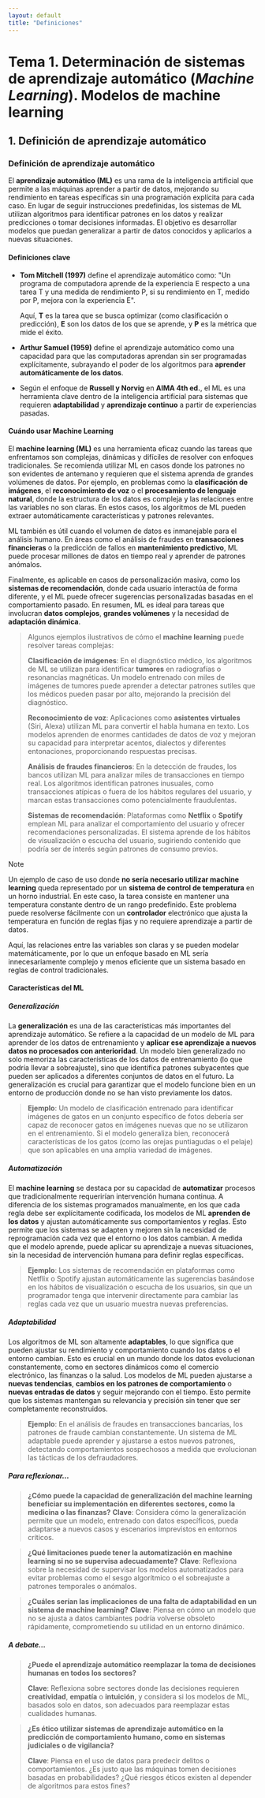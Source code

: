 ```yaml
---
layout: default
title: "Definiciones"
---
```


# Tema 1. Determinación de sistemas de aprendizaje automático (*Machine Learning*). Modelos de machine learning

## 1. Definición de aprendizaje automático

### Definición de aprendizaje automático

El **aprendizaje automático (ML)** es una rama de la inteligencia artificial que permite a las máquinas aprender a partir de datos, mejorando su rendimiento en tareas específicas sin una programación explícita para cada caso. En lugar de seguir instrucciones predefinidas, los sistemas de ML utilizan algoritmos para identificar patrones en los datos y realizar predicciones o tomar decisiones informadas. El objetivo es desarrollar modelos que puedan generalizar a partir de datos conocidos y aplicarlos a nuevas situaciones.

#### Definiciones clave

- **Tom Mitchell (1997)** define el aprendizaje automático como: "Un programa de computadora aprende de la experiencia E respecto a una tarea T y una medida de rendimiento P, si su rendimiento en T, medido por P, mejora con la experiencia E".
  
  Aquí, **T** es la tarea que se busca optimizar (como clasificación o predicción), **E** son los datos de los que se aprende, y **P** es la métrica que mide el éxito.

- **Arthur Samuel (1959)** define el aprendizaje automático como una capacidad para que las computadoras aprendan sin ser programadas explícitamente, subrayando el poder de los algoritmos para **aprender automáticamente de los datos**.

- Según el enfoque de **Russell y Norvig** en **AIMA 4th ed.**, el ML es una herramienta clave dentro de la inteligencia artificial para sistemas que requieren **adaptabilidad** y **aprendizaje continuo** a partir de experiencias pasadas.

#### Cuándo usar Machine Learning

El **machine learning (ML)** es una herramienta eficaz cuando las tareas que enfrentamos son complejas, dinámicas y difíciles de resolver con enfoques tradicionales. Se recomienda utilizar ML en casos donde los patrones no son evidentes de antemano y requieren que el sistema aprenda de grandes volúmenes de datos. Por ejemplo, en problemas como la **clasificación de imágenes**, el **reconocimiento de voz** o el **procesamiento de lenguaje natural**, donde la estructura de los datos es compleja y las relaciones entre las variables no son claras. En estos casos, los algoritmos de ML pueden extraer automáticamente características y patrones relevantes.

ML también es útil cuando el volumen de datos es inmanejable para el análisis humano. En áreas como el análisis de fraudes en **transacciones financieras** o la predicción de fallos en **mantenimiento predictivo**, ML puede procesar millones de datos en tiempo real y aprender de patrones anómalos. 

Finalmente, es aplicable en casos de personalización masiva, como los **sistemas de recomendación**, donde cada usuario interactúa de forma diferente, y el ML puede ofrecer sugerencias personalizadas basadas en el comportamiento pasado. En resumen, ML es ideal para tareas que involucran **datos complejos**, **grandes volúmenes** y la necesidad de **adaptación dinámica**.

> Algunos ejemplos ilustrativos de cómo el **machine learning** puede resolver tareas complejas:
>
> **Clasificación de imágenes**: En el diagnóstico médico, los algoritmos de ML se utilizan para identificar **tumores** en radiografías o resonancias magnéticas. Un modelo entrenado con miles de imágenes de tumores puede aprender a detectar patrones sutiles que los médicos pueden pasar por alto, mejorando la precisión del diagnóstico.
>
> **Reconocimiento de voz**: Aplicaciones como **asistentes virtuales** (Siri, Alexa) utilizan ML para convertir el habla humana en texto. Los modelos aprenden de enormes cantidades de datos de voz y mejoran su capacidad para interpretar acentos, dialectos y diferentes entonaciones, proporcionando respuestas precisas.
>
> **Análisis de fraudes financieros**: En la detección de fraudes, los bancos utilizan ML para analizar miles de transacciones en tiempo real. Los algoritmos identifican patrones inusuales, como transacciones atípicas o fuera de los hábitos regulares del usuario, y marcan estas transacciones como potencialmente fraudulentas.
>
> **Sistemas de recomendación**: Plataformas como **Netflix** o **Spotify** emplean ML para analizar el comportamiento del usuario y ofrecer recomendaciones personalizadas. El sistema aprende de los hábitos de visualización o escucha del usuario, sugiriendo contenido que podría ser de interés según patrones de consumo previos.

> [!NOTE]
>
> Un ejemplo de caso de uso donde **no sería necesario utilizar machine learning** queda representado por un **sistema de control de temperatura** en un horno industrial. En este caso, la tarea consiste en mantener una temperatura constante dentro de un rango predefinido. Este problema puede resolverse fácilmente con un **controlador** electrónico que ajusta la temperatura en función de reglas fijas y no requiere aprendizaje a partir de datos.
>
> Aquí, las relaciones entre las variables son claras y se pueden modelar matemáticamente, por lo que un enfoque basado en ML sería innecesariamente complejo y menos eficiente que un sistema basado en reglas de control tradicionales.

#### Características del ML

##### Generalización

La **generalización** es una de las características más importantes del aprendizaje automático. Se refiere a la capacidad de un modelo de ML para aprender de los datos de entrenamiento y **aplicar ese aprendizaje a nuevos datos no procesados con anterioridad**. Un modelo bien generalizado no solo memoriza las características de los datos de entrenamiento (lo que podría llevar a sobreajuste), sino que identifica patrones subyacentes que pueden ser aplicados a diferentes conjuntos de datos en el futuro. La generalización es crucial para garantizar que el modelo funcione bien en un entorno de producción donde no se han visto previamente los datos.

> **Ejemplo**: Un modelo de clasificación entrenado para identificar imágenes de gatos en un conjunto específico de fotos debería ser capaz de reconocer gatos en imágenes nuevas que no se utilizaron en el entrenamiento. Si el modelo generaliza bien, reconocerá características de los gatos (como las orejas puntiagudas o el pelaje) que son aplicables en una amplia variedad de imágenes.

##### Automatización

El **machine learning** se destaca por su capacidad de **automatizar** procesos que tradicionalmente requerirían intervención humana continua. A diferencia de los sistemas programados manualmente, en los que cada regla debe ser explícitamente codificada, los modelos de ML **aprenden de los datos** y ajustan automáticamente sus comportamientos y reglas. Esto permite que los sistemas se adapten y mejoren sin la necesidad de reprogramación cada vez que el entorno o los datos cambian. A medida que el modelo aprende, puede aplicar su aprendizaje a nuevas situaciones, sin la necesidad de intervención humana para definir reglas específicas.

> **Ejemplo**: Los sistemas de recomendación en plataformas como Netflix o Spotify ajustan automáticamente las sugerencias basándose en los hábitos de visualización o escucha de los usuarios, sin que un programador tenga que intervenir directamente para cambiar las reglas cada vez que un usuario muestra nuevas preferencias.

##### Adaptabilidad

Los algoritmos de ML son altamente **adaptables**, lo que significa que pueden ajustar su rendimiento y comportamiento cuando los datos o el entorno cambian. Esto es crucial en un mundo donde los datos evolucionan constantemente, como en sectores dinámicos como el comercio electrónico, las finanzas o la salud. Los modelos de ML pueden ajustarse a **nuevas tendencias**, **cambios en los patrones de comportamiento** o **nuevas entradas de datos** y seguir mejorando con el tiempo. Esto permite que los sistemas mantengan su relevancia y precisión sin tener que ser completamente reconstruidos.

> **Ejemplo**: En el análisis de fraudes en transacciones bancarias, los patrones de fraude cambian constantemente. Un sistema de ML adaptable puede aprender y ajustarse a estos nuevos patrones, detectando comportamientos sospechosos a medida que evolucionan las tácticas de los defraudadores.

##### Para reflexionar...

> **¿Cómo puede la capacidad de generalización del machine learning beneficiar su implementación en diferentes sectores, como la medicina o las finanzas?**
> **Clave**: Considera cómo la generalización permite que un modelo, entrenado con datos específicos, pueda adaptarse a nuevos casos y escenarios imprevistos en entornos críticos.

> **¿Qué limitaciones puede tener la automatización en machine learning si no se supervisa adecuadamente?**
> **Clave**: Reflexiona sobre la necesidad de supervisar los modelos automatizados para evitar problemas como el sesgo algorítmico o el sobreajuste a patrones temporales o anómalos.

> **¿Cuáles serían las implicaciones de una falta de adaptabilidad en un sistema de machine learning?**
> **Clave**: Piensa en cómo un modelo que no se ajusta a datos cambiantes podría volverse obsoleto rápidamente, comprometiendo su utilidad en un entorno dinámico.

##### A debate…

> **¿Puede el aprendizaje automático reemplazar la toma de decisiones humanas en todos los sectores?**  
>
> **Clave**: Reflexiona sobre sectores donde las decisiones requieren **creatividad**, **empatía** o **intuición**, y considera si los modelos de ML, basados solo en datos, son adecuados para reemplazar estas cualidades humanas.

> **¿Es ético utilizar sistemas de aprendizaje automático en la predicción de comportamiento humano, como en sistemas judiciales o de vigilancia?**
>
> **Clave**: Piensa en el uso de datos para predecir delitos o comportamientos. ¿Es justo que las máquinas tomen decisiones basadas en probabilidades? ¿Qué riesgos éticos existen al depender de algoritmos para estos fines?

